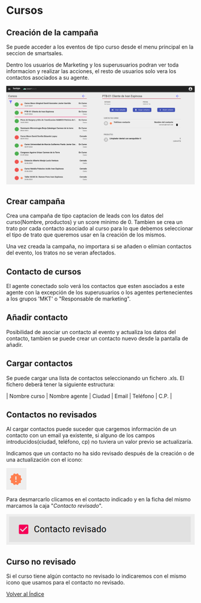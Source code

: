 # Cursos

## Creación de la campaña

Se puede acceder a los eventos de tipo curso desde el menu principal en la seccion de smartsales.

Dentro los usuarios de Marketing y los superusuarios podran ver toda informacion y realizar las acciones, el resto de usuarios solo vera los contactos asociados a su agente.

![datosgenerales](./img/cursos.png)


## Crear campaña

 Crea una campaña de tipo captacion de leads con los datos del curso(Nombre, productos) y un score minimo de 0. Tambien se crea un trato por cada contacto asociado al curso para lo que debemos seleccionar el tipo de trato que queremos usar en la creación de los mismos.

Una vez creada la campaña, no importara si se añaden o elimian contactos del evento, los tratos no se veran afectados.

## Contacto de cursos

El agente conectado solo verá los contactos que esten asociados a este agente con la excepción de los superusuarios o los agentes pertenecientes a los grupos 'MKT' o "Responsable de marketing".

## Añadir contacto

Posibilidad de asociar un contacto al evento y actualiza los datos del contacto, tambien se puede crear un contacto nuevo desde la pantalla de añadir.

## Cargar contactos

Se puede cargar una lista de contactos seleccionando un fichero .xls. El fichero deberá tener la siguiente estructura:

| Nombre curso | Nombre agente | Ciudad | Email | Teléfono | C.P. |

## Contactos no revisados

Al cargar contactos puede suceder que cargemos información de un contacto con un email ya existente, si alguno de los campos introducidos(ciudad, teléfono, cp) no tuviera un valor previo se actualizaría.

Indicamos que un contacto no ha sido revisado después de la creación o de una actualización con el icono:

![icono_contacto_nr](./img/icono_contacto_nr.png)

Para desmarcarlo clicamos en el contacto indicado y en la ficha del mismo marcamos la caja "*Contacto revisado*".

![contacto_rev](./img/contacto_rev.png)

## Curso no revisado

Si el curso tiene algún contacto no revisado lo indicaremos con el mismo icono que usamos para el contacto no revisado.

[Volver al Índice](../../../index.md)
